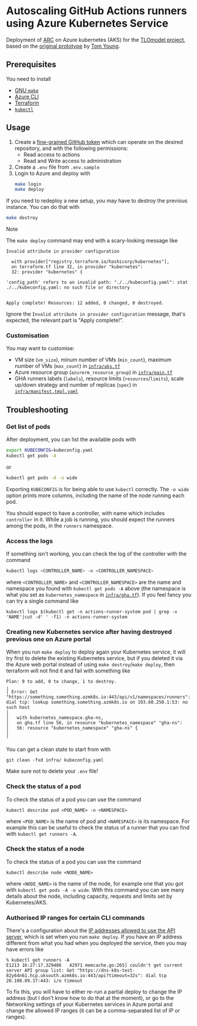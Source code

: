 # Autoscaling GitHub Actions runners using Azure Kubernetes Service

Deployment of [ARC](https://github.com/actions/actions-runner-controller) on
Azure kubernetes (AKS) for the [TLOmodel project](https://tlomodel.org), based
on the [original prototype](https://github.com/t-young31/gha-aks-prototype) by
[Tom Young](https://github.com/t-young31).

## Prerequisites

You need to install

* [GNU `make`](https://www.gnu.org/software/make/)
* [Azure CLI](https://learn.microsoft.com/en-us/cli/azure/install-azure-cli)
* [Terraform](https://www.terraform.io/)
* [`kubectl`](https://kubernetes.io/docs/reference/kubectl/)

## Usage

1. Create a [fine-grained GitHub
   token](https://github.com/settings/tokens?type=beta) which can operate on the
   desired repository, and with the following permissions:
   * Read access to actions
   * Read and Write access to administration
1. Create a `.env` file from `.env.sample`
1. Login to Azure and deploy with
   ```bash
   make login
   make deploy
   ```

If you need to redeploy a new setup, you may have to destroy the previous
instance.  You can do that with
```bash
make destroy
```

> [!NOTE]
> The `make deploy` command may end with a scary-looking message like
> ```
> Invalid attribute in provider configuration
>
>   with provider["registry.terraform.io/hashicorp/kubernetes"],
>   on terraform.tf line 32, in provider "kubernetes":
>   32: provider "kubernetes" {
>
> 'config_path' refers to an invalid path: "./../kubeconfig.yaml": stat ./../kubeconfig.yaml: no such file or directory
>
>
> Apply complete! Resources: 12 added, 0 changed, 0 destroyed.
> ```
> Ignore the `Invalid attribute in provider configuration` message, that's expected, the relevant part is "Apply complete!".

### Customisation

You may want to customise:

* VM size (`vm_size`), minum number of VMs (`min_count`), maximum number of VMs (`max_count`) in [`infra/aks.tf`](./infra/aks.tf)
* Azure resource group (`azurerm_resource_group`) in [`infra/main.tf`](./infra/main.tf)
* GHA runners labels (`labels`), resource limits (`resources`/`limits`), scale up/down strategy and number of replicas (`spec`) in [`infra/manifest.tmpl.yaml`](./infra/manifest.tmpl.yaml)

## Troubleshooting

### Get list of pods

After deployment, you can list the available pods with

```sh
export KUBECONFIG=kubeconfig.yaml
kubectl get pods -A
```

or

```sh
kubectl get pods -A -o wide
```

Exporting `KUBECONFIG` is for being able to use `kubectl` correctly.
The `-o wide` option prints more columns, including the name of the node running each pod.

You should expect to have a controller, with name which includes `controller` in
it.  While a job is running, you should expect the runners among the pods, in
the `runners` namespace.

### Access the logs

If something isn't working, you can check the log of the controller with the command

```sh
kubectl logs <CONTROLLER_NAME> -n <CONTROLLER_NAMESPACE>
```

where `<CONTROLLER_NAME>` and `<CONTROLLER_NAMESPACE>` are the name and
namespace you found with `kubectl get pods -A` above (the namespace is what you set as `kubernetes_namespace` in [`infra/gha.tf`](./infra/gha.tf)).
If you feel fancy you can try a single command like
```
kubectl logs $(kubectl get -n actions-runner-system pod | grep -v 'NAME'|cut -d' ' -f1) -n actions-runner-system
```

### Creating new Kubernetes service after having destroyed previous one on Azure portal

When you run `make deploy` to deploy again your Kubernetes service, it will try
first to delete the existing Kubernetes service, but if you deleted it via the Azure
web portal instead of using `make destroy`/`make deploy`, then terraform will
not find it and fail with something like
```
Plan: 9 to add, 0 to change, 1 to destroy.
╷
│ Error: Get "https://something.something.azmk8s.io:443/api/v1/namespaces/runners": dial tcp: lookup something.something.azmk8s.io on 193.60.250.1:53: no such host
│
│   with kubernetes_namespace.gha-ns,
│   on gha.tf line 56, in resource "kubernetes_namespace" "gha-ns":
│   56: resource "kubernetes_namespace" "gha-ns" {
│
╵
```
You can get a clean state to start from with
```
git clean -fxd infra/ kubeconfig.yaml
```
Make sure not to delete your `.env` file!

### Check the status of a pod

To check the status of a pod you can use the command
```
kubectl describe pod <POD_NAME> -n <NAMESPACE>
```
where `<POD_NAME>` is the name of pod and `<NAMESPACE>` is its namespace.
For example this can be useful to check the status of a runner that you can find
with `kubectl get runners -A`.

### Check the status of a node

To check the status of a pod you can use the command

```
kubectl describe node <NODE_NAME>
```

where `<NODE_NAME>` is the name of the node, for example one that you got with `kubectl get pods -A -o wide`.
With this command you can see many details about the node, including capacity, requests and limits set by Kubernetes/AKS.

### Authorised IP ranges for certain CLI commands

There's a configuration about the [IP addresses allowed to use the API server](https://learn.microsoft.com/en-us/azure/aks/api-server-authorized-ip-ranges), which is set when you run `make deploy`.
If you have an IP address different from what you had when you deployed the service, then you may have errors like
```
% kubectl get runners -A
E1213 16:27:17.329486   42971 memcache.go:265] couldn't get current server API group list: Get "https://dns-k8s-test-82y64n61.hcp.uksouth.azmk8s.io:443/api?timeout=32s": dial tcp 20.108.89.37:443: i/o timeout
```
To fix this, you will have to either re-run a partial deploy to change the IP
address (but I don't know how to do that at the moment), or go to the Networking
settings of your Kubernetes services in Azure portal and change the allowed IP
ranges (it can be a comma-separated list of IP or ranges).
